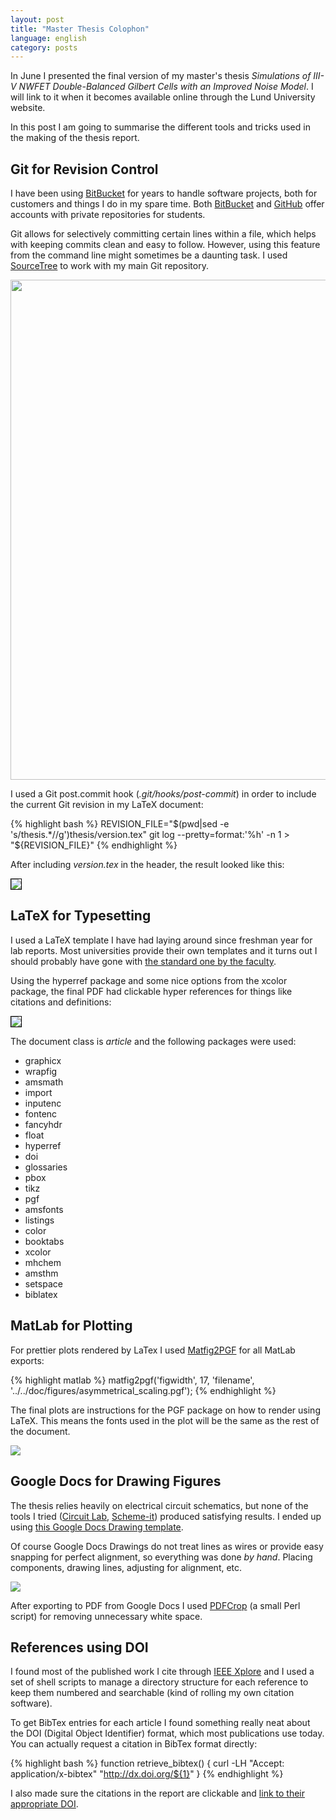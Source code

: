 ```yaml
---
layout: post
title: "Master Thesis Colophon"
language: english
category: posts
---
```


In June I presented the final version of my master's thesis *Simulations of III-V NWFET Double-Balanced Gilbert Cells with an Improved Noise Model*. I will link to it when it becomes available online through the Lund University website.

In this post I am going to summarise the different tools and tricks used in the making of the thesis report.

## Git for Revision Control ##
I have been using [BitBucket](https://bitbucket.org) for years to handle software projects, both for customers and things I do in my spare time. Both [BitBucket](https://bitbucket.org) and [GitHub](http://github.com) offer accounts with private repositories for students.

Git allows for selectively committing certain lines within a file, which helps with keeping commits clean and easy to follow. However, using this feature from the command line might sometimes be a daunting task. I used [SourceTree](http://www.sourcetreeapp.com/) to work with my main Git repository.

<img width="800px" src="{{ site.cloudfront_url }}/images/sourcetree.png" />

I used a Git post.commit hook (*.git/hooks/post-commit*) in order to include the current Git revision in my LaTeX document:


{% highlight bash %}
REVISION_FILE="$(pwd|sed -e 's/thesis.*//g')thesis/version.tex"
git log --pretty=format:'%h' -n 1 > "${REVISION_FILE}"</pre>
{% endhighlight %}

After including *version.tex* in the header, the result looked like this:

<img src="{{ site.cloudfront_url }}/images/git-revision-latex.png" style="border: 1px solid black;" />

## LaTeX for Typesetting ##
I used a LaTeX template I have had laying around since freshman year for lab reports. Most universities provide their own templates and it turns out I should probably have gone with [the standard one by the faculty](http://www.eit.lth.se/index.php?gpuid=285&L=1).

Using the hyperref package and some nice options from the xcolor package, the final PDF had clickable hyper references for things like citations and definitions:

<img src="{{ site.cloudfront_url }}/images/pdf-hyperref.png" style="border: 1px solid black;" />

The document class is *article* and the following packages were used:

* graphicx
* wrapfig
* amsmath
* import
* inputenc
* fontenc
* fancyhdr
* float
* hyperref
* doi
* glossaries
* pbox
* tikz
* pgf
* amsfonts
* listings
* color
* booktabs
* xcolor
* mhchem
* amsthm
* setspace
* biblatex

## MatLab for Plotting ##
For prettier plots rendered by LaTex I used [Matfig2PGF](http://www.mathworks.com/matlabcentral/fileexchange/12962-matfig2pgf) for all MatLab exports:

{% highlight matlab %}
matfig2pgf('figwidth', 17, 'filename', '../../doc/figures/asymmetrical_scaling.pgf');
{% endhighlight %}

The final plots are instructions for the PGF package on how to render using LaTeX. This means the fonts used in the plot will be the same as the rest of the document.

<img src="{{ site.cloudfront_url }}/images/pgfplot.png" />

## Google Docs for Drawing Figures ##
The thesis relies heavily on electrical circuit schematics, but none of the tools I tried ([Circuit Lab](https://www.circuitlab.com/), [Scheme-it](http://www.digikey.com/schemeit)) produced satisfying results. I ended up using [this Google Docs Drawing template](https://drive.google.com/previewtemplate?id=1M00TjVs5Kp4BvP4EY3FMdINx2WzSoTNyclcNM8e7DUc#).

Of course Google Docs Drawings do not treat lines as wires or provide easy snapping for perfect alignment, so everything was done *by hand*. Placing components, drawing lines, adjusting for alignment, etc.

<img src="{{ site.cloudfront_url }}/images/gdoc-circuit.png" />

After exporting to PDF from Google Docs I used [PDFCrop](http://pdfcrop.sourceforge.net/) (a small Perl script) for removing unnecessary white space.

## References using DOI ##
I found most of the published work I cite through [IEEE Xplore](http://ieeexplore.ieee.org/) and I used a set of shell scripts to manage a directory structure for each reference to keep them numbered and searchable (kind of rolling my own citation software).

To get BibTex entries for each article I found something really neat about the DOI (Digital Object Identifier) format, which most publications use today. You can actually request a citation in BibTex format directly:

{% highlight bash %}
function retrieve_bibtex()
{
	curl -LH "Accept: application/x-bibtex" "http://dx.doi.org/${1}"
}
{% endhighlight %}

I also made sure the citations in the report are clickable and [link to their appropriate DOI](http://tex.stackexchange.com/questions/3802/how-to-get-doi-links-in-bibliography).
